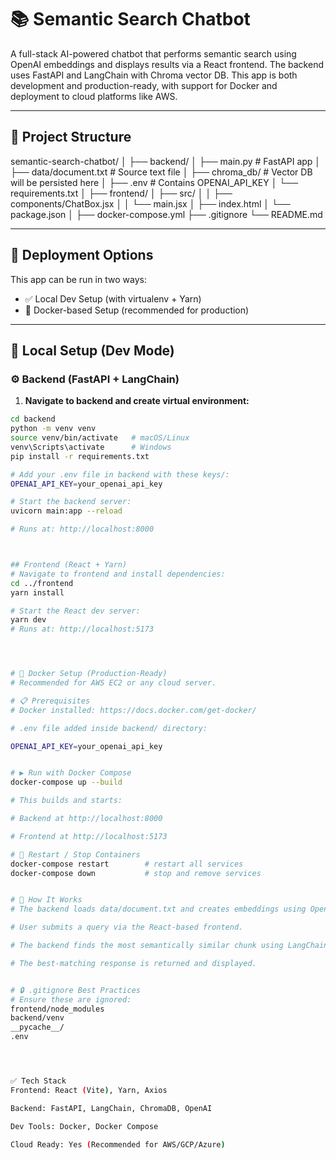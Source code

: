 # 📚 Semantic Search Chatbot

A full-stack AI-powered chatbot that performs semantic search using OpenAI embeddings and displays results via a React frontend. The backend uses FastAPI and LangChain with Chroma vector DB. This app is both development and production-ready, with support for Docker and deployment to cloud platforms like AWS.

---

## 🔧 Project Structure

semantic-search-chatbot/
│
├── backend/
│ ├── main.py # FastAPI app
│ ├── data/document.txt # Source text file
│ ├── chroma_db/ # Vector DB will be persisted here
│ ├── .env # Contains OPENAI_API_KEY
│ └── requirements.txt
│
├── frontend/
│ ├── src/
│ │ ├── components/ChatBox.jsx
│ │ └── main.jsx
│ ├── index.html
│ └── package.json
│
├── docker-compose.yml
├── .gitignore
└── README.md


---

## 🚀 Deployment Options

This app can be run in two ways:

- ✅ Local Dev Setup (with virtualenv + Yarn)
- 🐳 Docker-based Setup (recommended for production)

---

## 🧪 Local Setup (Dev Mode)

### ⚙️ Backend (FastAPI + LangChain)

1. **Navigate to backend and create virtual environment:**

```bash
cd backend
python -m venv venv
source venv/bin/activate   # macOS/Linux
venv\Scripts\activate      # Windows
pip install -r requirements.txt

# Add your .env file in backend with these keys/:
OPENAI_API_KEY=your_openai_api_key

# Start the backend server:
uvicorn main:app --reload

# Runs at: http://localhost:8000



## Frontend (React + Yarn)
# Navigate to frontend and install dependencies:
cd ../frontend
yarn install

# Start the React dev server:
yarn dev
# Runs at: http://localhost:5173




# 🐳 Docker Setup (Production-Ready)
# Recommended for AWS EC2 or any cloud server.

# 📋 Prerequisites
# Docker installed: https://docs.docker.com/get-docker/

# .env file added inside backend/ directory:

OPENAI_API_KEY=your_openai_api_key


# ▶️ Run with Docker Compose
docker-compose up --build

# This builds and starts:

# Backend at http://localhost:8000

# Frontend at http://localhost:5173

# 🔁 Restart / Stop Containers
docker-compose restart        # restart all services
docker-compose down           # stop and remove services


# 🔁 How It Works
# The backend loads data/document.txt and creates embeddings using OpenAI API.

# User submits a query via the React-based frontend.

# The backend finds the most semantically similar chunk using LangChain + Chroma.

# The best-matching response is returned and displayed.


# 🔒 .gitignore Best Practices
# Ensure these are ignored:
frontend/node_modules
backend/venv
__pycache__/
.env




✅ Tech Stack
Frontend: React (Vite), Yarn, Axios

Backend: FastAPI, LangChain, ChromaDB, OpenAI

Dev Tools: Docker, Docker Compose

Cloud Ready: Yes (Recommended for AWS/GCP/Azure)

